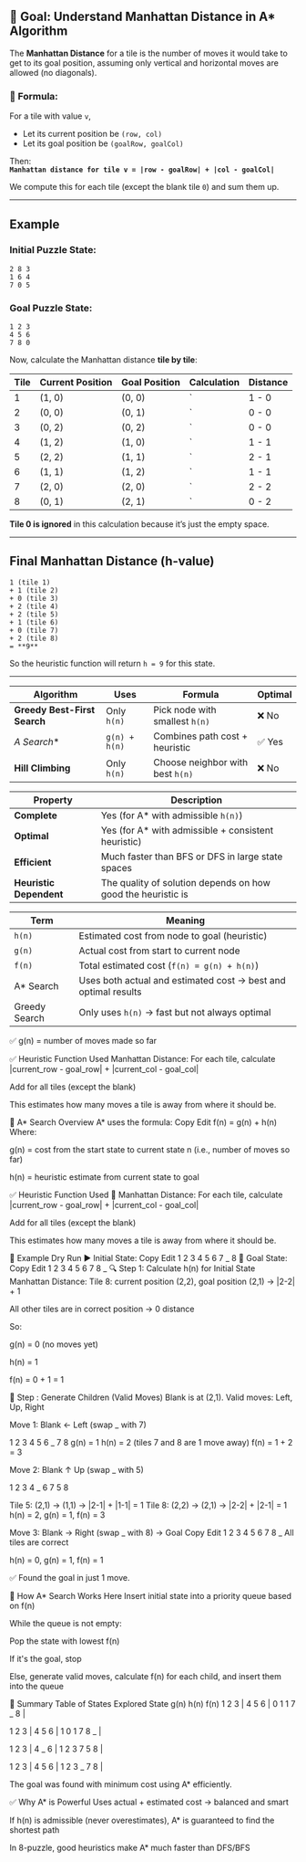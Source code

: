 
## 🎯 Goal: Understand Manhattan Distance in A\* Algorithm

The **Manhattan Distance** for a tile is the number of moves it would take to get to its goal position, assuming only vertical and horizontal moves are allowed (no diagonals).  

### 📌 Formula:

For a tile with value `v`,  
- Let its current position be `(row, col)`  
- Let its goal position be `(goalRow, goalCol)`  

Then:  
**`Manhattan distance for tile v = |row - goalRow| + |col - goalCol|`**

We compute this for each tile (except the blank tile `0`) and sum them up.

---

## Example

### Initial Puzzle State:
```
2 8 3
1 6 4
7 0 5
```

### Goal Puzzle State:
```
1 2 3
4 5 6
7 8 0
```

Now, calculate the Manhattan distance **tile by tile**:

| Tile | Current Position | Goal Position | Calculation                             | Distance |
|------|------------------|----------------|------------------------------------------|----------|
| 1    | (1, 0)           | (0, 0)         | `|1 - 0| + |0 - 0|` = `1 + 0`             | 1        |
| 2    | (0, 0)           | (0, 1)         | `|0 - 0| + |0 - 1|` = `0 + 1`             | 1        |
| 3    | (0, 2)           | (0, 2)         | `|0 - 0| + |2 - 2|` = `0 + 0`             | 0        |
| 4    | (1, 2)           | (1, 0)         | `|1 - 1| + |2 - 0|` = `0 + 2`             | 2        |
| 5    | (2, 2)           | (1, 1)         | `|2 - 1| + |2 - 1|` = `1 + 1`             | 2        |
| 6    | (1, 1)           | (1, 2)         | `|1 - 1| + |1 - 2|` = `0 + 1`             | 1        |
| 7    | (2, 0)           | (2, 0)         | `|2 - 2| + |0 - 0|` = `0 + 0`             | 0        |
| 8    | (0, 1)           | (2, 1)         | `|0 - 2| + |1 - 1|` = `2 + 0`             | 2        |

**Tile 0 is ignored** in this calculation because it’s just the empty space.

---

## Final Manhattan Distance (h-value)

```
1 (tile 1)
+ 1 (tile 2)
+ 0 (tile 3)
+ 2 (tile 4)
+ 2 (tile 5)
+ 1 (tile 6)
+ 0 (tile 7)
+ 2 (tile 8)
= **9**
```

So the heuristic function will return `h = 9` for this state.

---

| Algorithm                    | Uses          | Formula                          | Optimal   |
| ---------------------------- | ------------- | -------------------------------- | -------   |
| **Greedy Best-First Search** | Only `h(n)`   | Pick node with smallest `h(n)`   | ❌ No    |
| **A* Search*\*               | `g(n) + h(n)` | Combines path cost + heuristic   | ✅ Yes   |
| **Hill Climbing**            | Only `h(n)`   | Choose neighbor with best `h(n)` | ❌ No    |


| Property                | Description                                                  |
| ----------------------- | ------------------------------------------------------------ |
| **Complete**            | Yes (for A\* with admissible `h(n)`)                         |
| **Optimal**             | Yes (for A\* with admissible + consistent heuristic)         |
| **Efficient**           | Much faster than BFS or DFS in large state spaces            |
| **Heuristic Dependent** | The quality of solution depends on how good the heuristic is |


| Term          | Meaning                                                        |
| ------------- | -------------------------------------------------------------- |
| `h(n)`        | Estimated cost from node to goal (heuristic)                   |
| `g(n)`        | Actual cost from start to current node                         |
| `f(n)`        | Total estimated cost (`f(n) = g(n) + h(n)`)                    |
| A\* Search    | Uses both actual and estimated cost → best and optimal results |
| Greedy Search | Only uses `h(n)` → fast but not always optimal                 |


✅ g(n) = number of moves made so far


✅ Heuristic Function Used
Manhattan Distance:
For each tile, calculate |current_row - goal_row| + |current_col - goal_col|

Add for all tiles (except the blank)

This estimates how many moves a tile is away from where it should be.



🌟 A* Search Overview
A* uses the formula:
Copy
Edit
f(n) = g(n) + h(n)
Where:

g(n) = cost from the start state to current state n (i.e., number of moves so far)

h(n) = heuristic estimate from current state to goal

✅ Heuristic Function Used
📏 Manhattan Distance:
For each tile, calculate |current_row - goal_row| + |current_col - goal_col|

Add for all tiles (except the blank)

This estimates how many moves a tile is away from where it should be.

🧪 Example Dry Run
▶️ Initial State:
Copy
Edit
1 2 3
4 5 6
7 _ 8
🎯 Goal State:
Copy
Edit
1 2 3
4 5 6
7 8 _
🔍 Step 1: Calculate h(n) for Initial State
Manhattan Distance:
Tile 8: current position (2,2), goal position (2,1) → |2-2| + 1

All other tiles are in correct position → 0 distance

So:

g(n) = 0 (no moves yet)

h(n) = 1

f(n) = 0 + 1 = 1

🔁 Step : Generate Children (Valid Moves)
Blank is at (2,1). Valid moves: Left, Up, Right

Move 1: Blank ← Left (swap _ with 7)

1 2 3
4 5 6
_ 7 8
g(n) = 1
h(n) = 2 (tiles 7 and 8 are 1 move away)
f(n) = 1 + 2 = 3

Move 2: Blank ↑ Up (swap _ with 5)

1 2 3
4 _ 6
7 5 8

Tile 5: (2,1) → (1,1) → |2-1| + |1-1| = 1
Tile 8: (2,2) → (2,1) → |2-2| + |2-1| = 1
h(n) = 2, g(n) = 1, f(n) = 3

Move 3: Blank → Right (swap _ with 8) → Goal
Copy
Edit
1 2 3
4 5 6
7 8 _
All tiles are correct

h(n) = 0, g(n) = 1, f(n) = 1

✅ Found the goal in just 1 move.

📌 How A* Search Works Here
Insert initial state into a priority queue based on f(n)

While the queue is not empty:

Pop the state with lowest f(n)

If it's the goal, stop

Else, generate valid moves, calculate f(n) for each child, and insert them into the queue

📐 Summary Table of States Explored
State	g(n)	h(n)	f(n)
1 2 3 |
4 5 6 |  0	 1	 1
7 _ 8 | 
		
1 2 3 |
4 5 6 | 1	0	1
7 8 _ |	

1 2 3 |
4 _ 6 | 1	2	3
7 5 8 |

1 2 3 |
4 5 6 | 1	2	3
_ 7 8 |

The goal was found with minimum cost using A* efficiently.

✅ Why A* is Powerful
Uses actual + estimated cost → balanced and smart

If h(n) is admissible (never overestimates), A* is guaranteed to find the shortest path

In 8-puzzle, good heuristics make A* much faster than DFS/BFS




